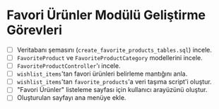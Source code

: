 # Favori Ürünler Modülü Geliştirme Görevleri

- [ ] Veritabanı şemasını (`create_favorite_products_tables.sql`) incele.
- [ ] `FavoriteProduct` ve `FavoriteProductCategory` modellerini incele.
- [ ] `FavoriteProductController`'ı incele.
- [ ] `wishlist_items`'tan favori ürünleri belirleme mantığını anla.
- [ ] `wishlist_items`'tan `favorite_products`'a veri taşıma script'i oluştur.
- [ ] "Favori Ürünler" listeleme sayfası için kullanıcı arayüzünü oluştur.
- [ ] Oluşturulan sayfayı ana menüye ekle.